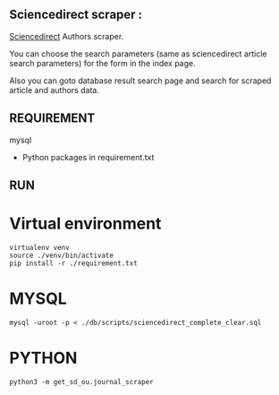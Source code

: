 ## Sciencedirect scraper :

[Sciencedirect](https://www.sciencedirect.com/) Authors scraper.

You can choose the search parameters (same as sciencedirect article search parameters) for the form in the index page.

Also you can goto database result search page and search for scraped article and authors data.

## REQUIREMENT

mysql

- Python packages in requirement.txt

## RUN

# Virtual environment

```
virtualenv venv
source ./venv/bin/activate
pip install -r ./requirement.txt
```

# MYSQL

```
mysql -uroot -p < ./db/scripts/sciencedirect_complete_clear.sql
```

# PYTHON

```
python3 -m get_sd_ou.journal_scraper
```
